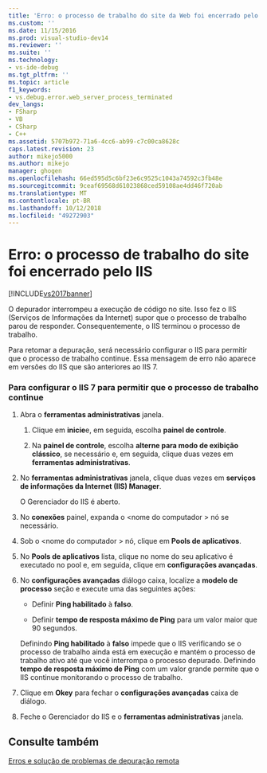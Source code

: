 ```yaml
---
title: 'Erro: o processo de trabalho do site da Web foi encerrado pelo IIS | Microsoft Docs'
ms.custom: ''
ms.date: 11/15/2016
ms.prod: visual-studio-dev14
ms.reviewer: ''
ms.suite: ''
ms.technology:
- vs-ide-debug
ms.tgt_pltfrm: ''
ms.topic: article
f1_keywords:
- vs.debug.error.web_server_process_terminated
dev_langs:
- FSharp
- VB
- CSharp
- C++
ms.assetid: 5707b972-71a6-4cc6-ab99-c7c00ca8628c
caps.latest.revision: 23
author: mikejo5000
ms.author: mikejo
manager: ghogen
ms.openlocfilehash: 66ed595d5c6bf23e6c9525c1043a74592c3fb48e
ms.sourcegitcommit: 9ceaf69568d61023868ced59108ae4dd46f720ab
ms.translationtype: MT
ms.contentlocale: pt-BR
ms.lasthandoff: 10/12/2018
ms.locfileid: "49272903"
---
```

# <a name="error-web-site-worker-process-has-been-terminated-by-iis"></a>Erro: o processo de trabalho do site foi encerrado pelo IIS
[!INCLUDE[vs2017banner](../includes/vs2017banner.md)]

O depurador interrompeu a execução de código no site. Isso fez o IIS (Serviços de Informações da Internet) supor que o processo de trabalho parou de responder. Consequentemente, o IIS terminou o processo de trabalho.  
  
 Para retomar a depuração, será necessário configurar o IIS para permitir que o processo de trabalho continue. Essa mensagem de erro não aparece em versões do IIS que são anteriores ao IIS 7.  
  
### <a name="to-configure-iis-7-to-allow-the-worker-process-to-continue"></a>Para configurar o IIS 7 para permitir que o processo de trabalho continue  
  
1.  Abra o **ferramentas administrativas** janela.  
  
    1.  Clique em **inicie**e, em seguida, escolha **painel de controle**.  
  
    2.  Na **painel de controle**, escolha **alterne para modo de exibição clássico**, se necessário e, em seguida, clique duas vezes em **ferramentas administrativas**.  
  
2.  No **ferramentas administrativas** janela, clique duas vezes em **serviços de informações da Internet (IIS) Manager**.  
  
     O Gerenciador do IIS é aberto.  
  
3.  No **conexões** painel, expanda o \<nome do computador > nó se necessário.  
  
4.  Sob o \<nome do computador > nó, clique em **Pools de aplicativos**.  
  
5.  No **Pools de aplicativos** lista, clique no nome do seu aplicativo é executado no pool e, em seguida, clique em **configurações avançadas**.  
  
6.  No **configurações avançadas** diálogo caixa, localize a **modelo de processo** seção e execute uma das seguintes ações:  
  
    -   Definir **Ping habilitado** à **falso**.  
  
    -   Definir **tempo de resposta máximo de Ping** para um valor maior que 90 segundos.  
  
     Definindo **Ping habilitado** à **falso** impede que o IIS verificando se o processo de trabalho ainda está em execução e mantém o processo de trabalho ativo até que você interrompa o processo depurado. Definindo **tempo de resposta máximo de Ping** com um valor grande permite que o IIS continue monitorando o processo de trabalho.  
  
7.  Clique em **Okey** para fechar o **configurações avançadas** caixa de diálogo.  
  
8.  Feche o Gerenciador do IIS e o **ferramentas administrativas** janela.  
  
## <a name="see-also"></a>Consulte também  
 [Erros e solução de problemas de depuração remota](../debugger/remote-debugging-errors-and-troubleshooting.md)




